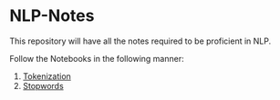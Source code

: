 # NLP-Notes

This repository will have all the notes required to be proficient in NLP.

Follow the Notebooks in the following manner:
1. [Tokenization](https://github.com/Raj-dot-GitHub/NLP-Notes/tree/main/Tokenization)
2. [Stopwords](https://github.com/Raj-dot-GitHub/NLP-Notes/tree/main/Stopwords)
